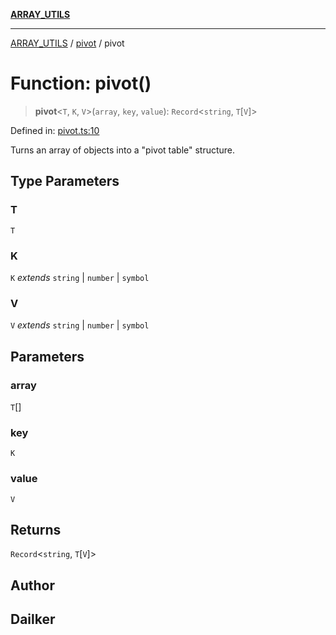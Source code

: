 [**ARRAY_UTILS**](../../README.md)

***

[ARRAY_UTILS](../../README.md) / [pivot](../README.md) / pivot

# Function: pivot()

> **pivot**\<`T`, `K`, `V`\>(`array`, `key`, `value`): `Record`\<`string`, `T`\[`V`\]\>

Defined in: [pivot.ts:10](https://github.com/dailker/everyutil/blob/ca15d4ba82b4dab8856e30bbbb2cca49cda98414/src/array/pivot.ts#L10)

Turns an array of objects into a "pivot table" structure.

## Type Parameters

### T

`T`

### K

`K` *extends* `string` \| `number` \| `symbol`

### V

`V` *extends* `string` \| `number` \| `symbol`

## Parameters

### array

`T`[]

### key

`K`

### value

`V`

## Returns

`Record`\<`string`, `T`\[`V`\]\>

## Author

## Dailker
